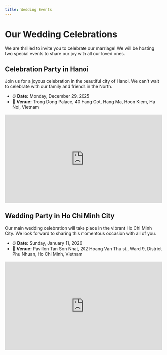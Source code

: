 ```yaml
---
title: Wedding Events
---
```


<script setup lang="ts">
const today = new Date()
const eventHanoi = new Date(2025, 11, 28)
const eventHCM = new Date(2026, 0, 11)
</script>

# Our Wedding Celebrations

We are thrilled to invite you to celebrate our marriage! We will be hosting two special events to share our joy with all our loved ones.

## Celebration Party in Hanoi

Join us for a joyous celebration in the beautiful city of Hanoi. We can't wait to celebrate with our family and friends in the North.

- ⏰ **Date:** Monday, December 29, 2025
- 📍 **Venue:** Trong Dong Palace, 40 Hang Cot, Hang Ma, Hoon Kiem, Ha Noi, Vietnam

<Countdown :from="today" :to="eventHanoi" locale="en" />

<div class="responsive-iframe-container">
  <iframe src="https://www.google.com/maps/embed?pb=!1m18!1m12!1m3!1d3723.8738140325736!2d105.84422976119241!3d21.037734437388757!2m3!1f0!2f0!3f0!3m2!1i1024!2i768!4f13.1!3m3!1m2!1s0x3135abb95cf9d3d1%3A0xf3f702ec451c57e2!2zVHLhu5FuZyDEkOG7k25nIFBhbGFjZQ!5e0!3m2!1sfi!2sfi!4v1759608602595!5m2!1sfi!2sfi" allowfullscreen="" loading="lazy" referrerpolicy="no-referrer-when-downgrade"></iframe>
</div>

## Wedding Party in Ho Chi Minh City

Our main wedding celebration will take place in the vibrant Ho Chi Minh City. We look forward to sharing this momentous occasion with all of you.

- ⏰ **Date:** Sunday, January 11, 2026
- 📍 **Venue:** Pavillon Tan Son Nhat, 202 Hoang Van Thu st., Ward 9, District Phu Nhuan, Ho Chi Minh, Vietnam

<Countdown :from="today" :to="eventHCM" locale="en" />

<div class="responsive-iframe-container">
  <iframe src="https://www.google.com/maps/embed?pb=!1m18!1m12!1m3!1d3919.134738705387!2d106.66826771125325!3d10.800990889304837!2m3!1f0!2f0!3f0!3m2!1i1024!2i768!4f13.1!3m3!1m2!1s0x31752928b68fbc3f%3A0xc58bea5686708420!2zVHJ1bmcgVMOibSBI4buZaSBOZ2jhu4sgJiBUaeG7h2MgQ8aw4bubaSBQYXZpbGxvbiBUw6JuIFPGoW4gTmjhuqV0!5e0!3m2!1sfi!2sfi!4v1759253938944!5m2!1sfi!2sfi" allowfullscreen="" loading="lazy" referrerpolicy="no-referrer-when-downgrade"></iframe>
</div>

<style>
.responsive-image {
    max-width: 100%;
    height: auto;
    display: block; /* Remove extra space below image */
    margin: 0 auto; /* Center the image */
}

.responsive-iframe-container {
    position: relative;
    width: 100%;
    padding-bottom: 56.25%; /* 16:9 aspect ratio (height / width * 100) */
    height: 0;
    overflow: hidden;
    margin: 1rem 0; /* Add some margin */
}

.responsive-iframe-container iframe {
    position: absolute;
    top: 0;
    left: 0;
    width: 100%;
    height: 100%;
    border: 0;
}
</style>
